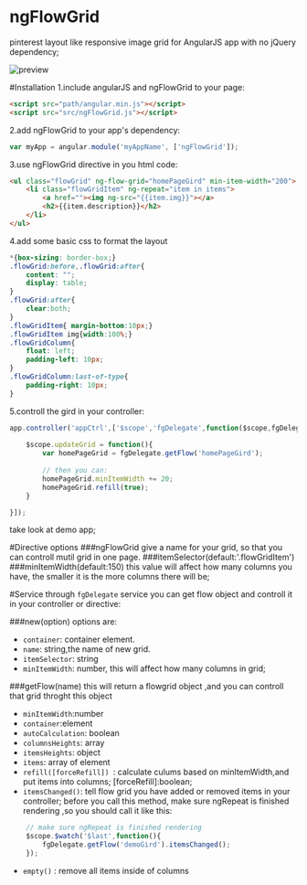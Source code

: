 ngFlowGrid
==========

pinterest layout like responsive image grid for AngularJS app with no jQuery dependency;

![preview](snapshot.jpg 'ngFlowGrid preview')

#Installation
1.include angularJS and ngFlowGrid to your page:

```html
<script src="path/angular.min.js"></script>
<script src="src/ngFlowGrid.js"></script>

```
2.add ngFlowGrid to your app's dependency:
```javascript
var myApp = angular.module('myAppName', ['ngFlowGrid']);
```

3.use ngFlowGrid directive in you html code:
```html
<ul class="flowGrid" ng-flow-grid="homePageGird" min-item-width="200">
	<li class="flowGridItem" ng-repeat="item in items">
		<a href=""><img ng-src="{{item.img}}"></a>
		<h2>{{item.description}}</h2>
	</li>
</ul>

```

4.add some basic css to format the layout

```css
*{box-sizing: border-box;}
.flowGrid:before,.flowGrid:after{
	content: "";
	display: table;
}
.flowGrid:after{
	clear:both;
}
.flowGridItem{ margin-bottom:10px;}
.flowGridItem img{width:100%;}
.flowGridColumn{
	float: left;
	padding-left: 10px;
}
.flowGridColumn:last-of-type{
	padding-right: 10px;
}

```
5.controll the gird in your controller:
```javascript
app.controller('appCtrl',['$scope','fgDelegate',function($scope,fgDelegate){
	
	$scope.updateGrid = function(){
		var homePageGrid = fgDelegate.getFlow('homePageGird');
	
		// then you can:
		homePageGrid.minItemWidth += 20;
    	homePageGrid.refill(true);
	}

}]);

```
take look at demo app;


#Directive options
###ngFlowGrid
give a name for your grid, so that you can controll mutil grid in one page.
###itemSelector(default:'.flowGridItem')
###minItemWidth(default:150)
this value will affect how many columns you have, the smaller it is the more columns there will be;

#Service
through `fgDelegate` service you can get flow object and controll it in your controller or directive:

###new(option)
options are:
 - `container`: container element.
 - `name`: string,the name of new grid.
 - `itemSelector`: string
 - `minItemWidth`: number, this will affect how many columns in grid;

###getFlow(name)
this will return a flowgrid object ,and you can controll that grid throght this object
 - `minItemWidth`:number
 - `container`:element
 - `autoCalculation`: boolean
 - `columnsHeights`: array
 - `itemsHeights`: object
 - `items`: array of element
 - `refill([forceRefill]) `: calculate culums based on minItemWidth,and put items into columns; [forceRefill]:boolean;
 - `itemsChanged()`: tell flow grid you have added or removed items in your controller; before you call this method, make sure ngRepeat is finished rendering ,so you should call it like this:

```javascript
 	// make sure ngRepeat is finished rendering
	$scope.$watch('$last',function(){
		fgDelegate.getFlow('demoGird').itemsChanged();
	});
```
 - `empty()` : remove all items inside of columns
